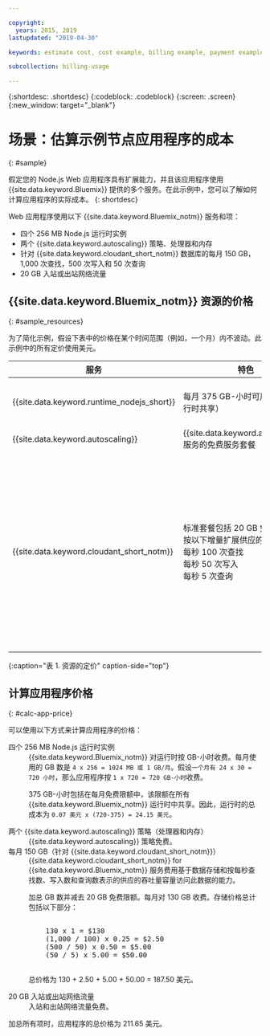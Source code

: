 ```yaml
---

copyright:
  years: 2015, 2019
lastupdated: "2019-04-30"

keywords: estimate cost, cost example, billing example, payment example, calculating app price

subcollection: billing-usage

---
```


{:shortdesc: .shortdesc}
{:codeblock: .codeblock}
{:screen: .screen}
{:new_window: target="_blank"}

# 场景：估算示例节点应用程序的成本
{: #sample}

假定您的 Node.js Web 应用程序具有扩展能力，并且该应用程序使用 {{site.data.keyword.Bluemix}} 提供的多个服务。在此示例中，您可以了解如何计算应用程序的实际成本。
{: shortdesc}

Web 应用程序使用以下 {{site.data.keyword.Bluemix_notm}} 服务和项：

* 四个 256 MB Node.js 运行时实例
* 两个 {{site.data.keyword.autoscaling}} 策略、处理器和内存
* 针对 {{site.data.keyword.cloudant_short_notm}} 数据库的每月 150 GB，1,000 次查找，500 次写入和 50 次查询
* 20 GB 入站或出站网络流量


## {{site.data.keyword.Bluemix_notm}} 资源的价格
{: #sample_resources}

为了简化示例，假设下表中的价格在某个时间范围（例如，一个月）内不波动。此示例中的所有定价使用美元。

|服务|	特色|	价格|
|-----------------------------------|---------------------------------------------------------------------|-------------------|
| {{site.data.keyword.runtime_nodejs_short}}                   |	每月 375 GB-小时可用（在所有运行时共享）|	0.07 美元/GB-小时|
| {{site.data.keyword.autoscaling}} |	{{site.data.keyword.autoscaling}} 服务的免费服务套餐|	免费|
| {{site.data.keyword.cloudant_short_notm}} | 标准套餐包括 20 GB 免费数据存储</br>按以下增量扩展供应的吞吐量容量</br>每秒 100 次查找</br>每秒 50 次写入</br>每秒 5 次查询 |数据存储器 1.00 美元/GB</br>每秒每次查找 0.25 美元</br>每秒每次写入 0.50 美元</br>每秒每次查询 5.00 美元|
{:caption="表 1. 资源的定价" caption-side="top"}


## 计算应用程序价格
{: #calc-app-price}

可以使用以下方式来计算应用程序的价格：

<dl>
<dt>四个 256 MB Node.js 运行时实例</dt>
<dd>{{site.data.keyword.Bluemix_notm}} 对运行时按 GB-小时收费。每月使用的 GB 数是 <code>4 x 256 = 1024 MB 或 1 GB/月</code>。假设<code>一个月有 24 x 30 = 720 小时</code>，那么应用程序按 <code>1 x 720 = 720 GB-小时</code>收费。<p>
375 GB-小时包括在每月免费限额中，该限额在所有 {{site.data.keyword.Bluemix_notm}} 运行时中共享。因此，运行时的总成本为 <code>0.07 美元 x (720-375) = 24.15 美元</code>。</p></dd>

<dt>两个 {{site.data.keyword.autoscaling}} 策略（处理器和内存）</dt>
<dd>{{site.data.keyword.autoscaling}} 策略免费。</dd>

<dt>每月 150 GB（针对 {{site.data.keyword.cloudant_short_notm}}）</dt>
<dd>{{site.data.keyword.cloudant_short_notm}} for {{site.data.keyword.Bluemix_notm}} 服务费用基于数据存储和按每秒查找数、写入数和查询数表示的供应的吞吐量容量访问此数据的能力。
<p>
加总 GB 数并减去 20 GB 免费限额。每月对 130 GB 收费。存储价格总计包括以下部分：</p>
<pre class="codeblock">
<codeblock>
    130 x 1 = $130
    (1,000 / 100) x 0.25 = $2.50
    (500 / 50) x 0.50 = $5.00
    (50 / 5) x 5.00 = $50.00
</codeblock>
</pre>
<p>
总价格为 130 + 2.50 + 5.00 + 50.00 = 187.50 美元。</p></dd>

<dt>20 GB 入站或出站网络流量</dt>
<dd>入站和出站网络流量免费。</dd>

</dl>

加总所有项时，应用程序的总价格为 211.65 美元。
